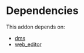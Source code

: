 # Dependencies

This addon depends on:

- [dms](https://github.com/bringout/oca-technical)
- [web_editor](https://github.com/bringout/oca-ocb-web/tree/b02abf5667ee77c7bb75f0fc96a520d6c1f80ec6/odoo-bringout-oca-ocb-web_editor)
